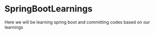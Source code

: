 # SpringBootLearnings
Here we will be learning spring boot and committing codes based on our learnings 
